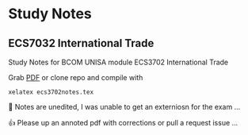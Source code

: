 Study Notes
=
ECS7032 International Trade
-

Study Notes for BCOM UNISA module ECS3702 International Trade

Grab [PDF](https://github.com/PecuniaryFish/ECS3702-Study-Notes/blob/master/ecs3702notes.pdf?raw=true "PDF") or clone repo and compile with 

    xelatex ecs3702notes.tex

:runner: Notes are unedited, I  was unable to get an externiosn for the exam ...

:+1: Please up an annoted pdf with corrections or pull a request issue ...
